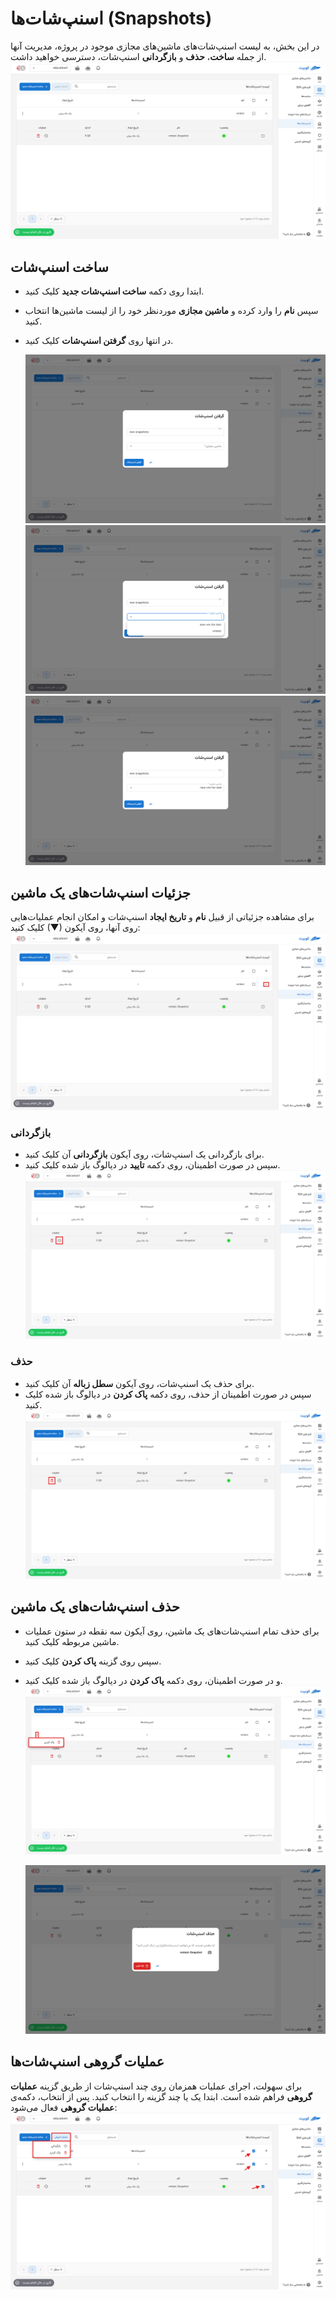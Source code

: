 # اسنپ‌شات‌ها (Snapshots)

در این بخش، به لیست اسنپ‌شات‌های ماشین‌های مجازی موجود در پروژه، مدیریت آنها از جمله **ساخت**، **حذف** و **بازگردانی** اسنپ‌شات، دسترسی خواهید داشت.
![Snapshots: snapshots](img/iaas-snapshots-overview.png)

## ساخت اسنپ‌شات

- ابتدا روی دکمه **ساخت اسنپ‌شات جدید** کلیک کنید.
- سپس **نام** را وارد کرده و **ماشین مجازی** موردنظر خود را از لیست ماشین‌ها انتخاب کنید.
- در انتها روی **گرفتن اسنپ‌شات** کلیک کنید.

  ![Snapshots: new form](img/iaas-snapshots-take.png)
  ![Snapshots: vms list](img/iaas-snapshots-take-list.png)
  ![Snapshots: new](img/iaas-snapshots-take2.png)

## جزئیات اسنپ‌شات‌های یک ماشین

برای مشاهده جزئیاتی از قبیل **نام** و **تاریخ ایجاد** اسنپ‌شات و امکان انجام عملیات‌هایی روی آنها، روی آیکون (▼) کلیک کنید:
![Snapshots: snapshots](img/iaas-snapshots-overview-details.png)

### بازگردانی

- برای بازگردانی یک اسنپ‌شات، روی آیکون **بازگردانی** آن کلیک کنید.
- سپس در صورت اطمینان، روی دکمه **تایید** در دیالوگ باز شده کلیک کنید.
  ![Snapshots: actions](img/iaas-snapshots-recovery.png)

### حذف

- برای حذف یک اسنپ‌شات، روی آیکون **سطل زباله** آن کلیک کنید.
- سپس در صورت اطمینان از حذف، روی دکمه **پاک کردن** در دیالوگ باز شده کلیک کنید.
  ![Snapshots: actions](img/iaas-snapshots-remove.png)

## حذف اسنپ‌شات‌های یک ماشین

- برای حذف تمام اسنپ‌شات‌های یک ماشین، روی آیکون سه نقطه در ستون عملیات ماشین مربوطه کلیک کنید.
- سپس روی گزینه **پاک کردن** کلیک کنید.
- و در صورت اطمینان، روی دکمه **پاک کردن** در دیالوگ باز شده کلیک کنید.
  ![Snapshots: actions](img/iaas-snapshots-remove-all.png)

  ![Snapshots: actions](img/iaas-snapshots-remove-all-confirm.png)

## عملیات گروهی اسنپ‌شات‌ها

برای سهولت، اجرای عملیات همزمان روی چند اسنپ‌شات از طریق گزینه **عملیات گروهی** فراهم شده است. ابتدا یک یا چند گزینه را انتخاب کنید. پس از انتخاب، دکمه‌ی **عملیات گروهی** فعال می‌شود:
![Snapshots: actions](img/iaas-snapshots-group-options.png)
